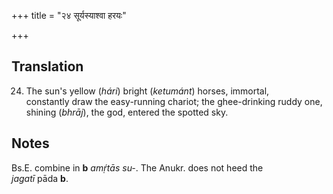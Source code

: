 +++
title = "२४ सूर्यस्याश्वा हरयः"

+++
## Translation
24. The sun's yellow (*hári*) bright (*ketumánt*) horses, immortal,  
constantly draw the easy-running chariot; the ghee-drinking ruddy one,  
shining (*bhrāj*), the god, entered the spotted sky.

## Notes
Bs.E. combine in **b** *amṛ́tās su-*. The Anukr. does not heed the  
*jagatī* pāda **b**.
